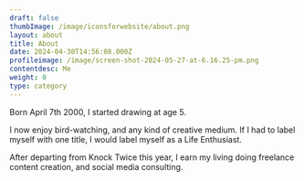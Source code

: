 ```yaml
---
draft: false
thumbImage: /image/iconsforwebsite/about.png
layout: about
title: About
date: 2024-04-30T14:56:08.000Z
profileimage: /image/screen-shot-2024-05-27-at-6.16.25-pm.png
contentdesc: Me
weight: 0
type: category
---
```

Born April 7th 2000, I started drawing at age 5.

I now enjoy bird-watching, and any kind of creative medium. If I had to label myself with one title, I would label myself as a Life Enthusiast.

After departing from Knock Twice this year, I earn my living doing freelance content creation, and social media consulting.
